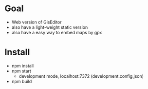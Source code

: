 Goal
====

 - Web version of GisEditor
 - also have a light-weight static version
 - also have a easy way to embed maps by gpx


Install
=======
 - npm install
 - npm start
    - development mode, localhost:7372 (development.config.json)
 - npm build